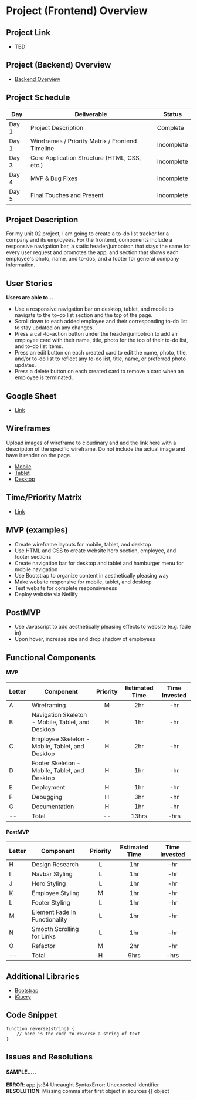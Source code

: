 # Project (Frontend) Overview

## Project Link
- TBD

## Project (Backend) Overview
- [Backend Overview](https://github.com/jordanchude/to-do-list-backend/blob/master/planning/README.md)

## Project Schedule

|  Day | Deliverable | Status
|---|---| ---|
|Day 1| Project Description | Complete
|Day 1| Wireframes / Priority Matrix / Frontend Timeline| Incomplete
|Day 3| Core Application Structure (HTML, CSS, etc.) | Incomplete
|Day 4| MVP & Bug Fixes | Incomplete
|Day 5| Final Touches and Present | Incomplete

## Project Description

For my unit 02 project, I am going to create a to-do list tracker for a company and its employees. For the frontend, components include a responsive navigation bar, a static header/jumbotron that stays the same for every user request and promotes the app, and section that shows each employee's photo, name, and to-dos, and a footer for general company information. 

## User Stories
**Users are able to...**
- Use a responsive navigation bar on desktop, tablet, and mobile to navigate to the to-do list section and the top of the page.
- Scroll down to each added employee and their corresponding to-do list to stay updated on any changes.
- Press a call-to-action button under the header/jumbotron to add an employee card with their name, title, photo for the top of their to-do list, and to-do list items.
- Press an edit button on each created card to edit the name, photo, title, and/or to-do list to reflect any to-do list, title, name, or preferred photo updates.
- Press a delete button on each created card to remove a card when an employee is terminated.

## Google Sheet

- [Link](https://docs.google.com/spreadsheets/d/1DRhpnHYU-LVnRYKSALXm_xbMCZ3FsTs6Zl-VJ1MU49E/edit?usp=sharing) 

## Wireframes

Upload images of wireframe to cloudinary and add the link here with a description of the specific wireframe. Do not include the actual image and have it render on the page.  

- [Mobile](https://github.com/jordanchude/to-do-list-frontend/blob/master/planning/wireframe-assets/mobile.pdf)
- [Tablet](https://github.com/jordanchude/to-do-list-frontend/blob/master/planning/wireframe-assets/tablet.pdf)
- [Desktop](https://github.com/jordanchude/to-do-list-frontend/blob/master/planning/wireframe-assets/desktop.pdf)

## Time/Priority Matrix 

- [Link](https://res.cloudinary.com/dpjdvsigb/image/upload/v1596220020/project-2-assets/frontend-time-priority-matrix_qddjuq.jpg)

## MVP (examples)

- Create wireframe layouts for mobile, tablet, and desktop
- Use HTML and CSS to create website hero section, employee, and footer sections
- Create navigation bar for desktop and tablet and hamburger menu for mobile navigation
- Use Bootstrap to organize content in aesthetically pleasing way
- Make website responsive for mobile, tablet, and desktop
- Test website for complete responsiveness
- Deploy website via Netlify

## PostMVP 

- Use Javascript to add aesthetically pleasing effects to website (e.g. fade in)
- Upon hover, increase size and drop shadow of employees

## Functional Components

#### MVP
| Letter | Component | Priority | Estimated Time | Time Invested |
| --- | --- | :---: |  :---: | :---: |
| A | Wireframing | M | 2hr | -hr |
| B | Navigation Skeleton - Mobile, Tablet, and Desktop | H | 1hr | -hr |
| C | Employee Skeleton - Mobile, Tablet, and Desktop | H | 2hr | -hr |
| D | Footer Skeleton - Mobile, Tablet, and Desktop | H | 1hr | -hr |
| E | Deployment | H | 1hr | -hr |
| F | Debugging | H | 3hr | -hr |
| G | Documentation | H | 1hr | -hr |
| -- | Total | -- | 13hrs| -hrs |

#### PostMVP
| Letter | Component | Priority | Estimated Time | Time Invested |
| --- | --- | :---: |  :---: | :---: |
| H | Design Research | L | 1hr | -hr |
| I | Navbar Styling | L | 1hr | -hr |
| J | Hero Styling | L | 1hr | -hr |
| K | Employee Styling | M | 1hr | -hr |
| L | Footer Styling | L | 1hr | -hr |
| M | Element Fade In Functionality | L | 1hr | -hr |
| N | Smooth Scrolling for Links | L | 1hr | -hr |
| O | Refactor | M | 2hr | -hr |
| -- | Total | H | 9hrs| -hrs |

## Additional Libraries
- [Bootstrap](https://getbootstrap.com/)
- [jQuery](https://jquery.com/)

## Code Snippet 

```
function reverse(string) {
	// here is the code to reverse a string of text
}
```

## Issues and Resolutions

#### SAMPLE.....
**ERROR**: app.js:34 Uncaught SyntaxError: Unexpected identifier               
**RESOLUTION**: Missing comma after first object in sources {} object
